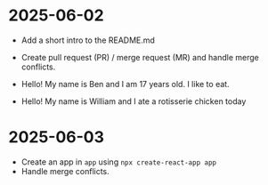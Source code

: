 # 2025-06-02
- Add a short intro to the README.md
- Create pull request (PR) / merge request (MR) and handle merge conflicts.

- Hello! My name is Ben and I am 17 years old. I like to eat.
- Hello! My name is William and I ate a rotisserie chicken today

# 2025-06-03
- Create an app in `app` using `npx create-react-app app`
- Handle merge conflicts.